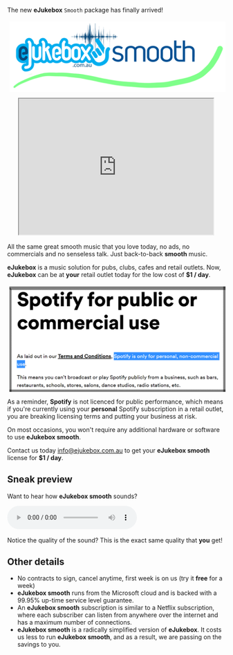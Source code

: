 [//]: # (margin:top right bottom left)

The new **eJukebox** `Smooth` package has finally arrived!

<p align="center">
<img style="vertical-align:middle;margin:5px 0px 0px 5px" width="500" src="blobs/eJukebox_Smooth.png"></p>

<p align="center"><iframe width="450" height="315"
    src="https://www.youtube.com/embed/gjqB1u8GIxs?playlist=gjqB1u8GIxs&loop=1&Version=3&autoplay=1&mute=1&showinfo=1&rel=0">
</iframe></p>

All the same great smooth music that you love today, no ads, no commercials and no senseless talk. Just back-to-back **smooth** music.

**eJukebox** is a music solution for pubs, clubs, cafes and retail outlets. Now, **eJukebox** can be at **your** retail outlet today for the low cost of **$1 / day**.

<p align="center">
<img style="vertical-align:middle;margin:5px 0px 0px 5px" width="500" src="blobs/spotify_license.png"></p>

As a reminder, **Spotify** is not licenced for public performance, which means if you're currently using your **personal** Spotify subscription in a retail outlet, you are breaking licensing terms and putting your business at risk.

On most occasions, you won't require any additional hardware or software to use **eJukebox smooth**. 

Contact us today [info@ejukebox.com.au](mailto:info@ejukebox.com.au) to get your **eJukebox smooth** license for **$1 / day**. 

## Sneak preview
Want to hear how **eJukebox smooth** sounds?

<audio src="../audio/eJukebox_Smooth_demo.mp3" type="audio/mpeg" controls>
  I'm sorry. You're browser doesn't support HTML5 <code>audio</code>.
</audio>

Notice the quality of the sound? This is the exact same quality that **you** get!

## Other details

- No contracts to sign, cancel anytime, first week is on us (try it **free** for a week)
- **eJukebox smooth** runs from the Microsoft cloud and is backed with a 99.95% up-time service level guarantee.
- An **eJukebox smooth** subscription is similar to a Netflix subscription, where each subscriber can listen from anywhere over the internet and has a maximum number of connections.
- **eJukebox smooth** is a radically simplified version of **eJukebox**. It costs us less to run **eJukebox smooth**, and as a result, we are passing on the savings to you.